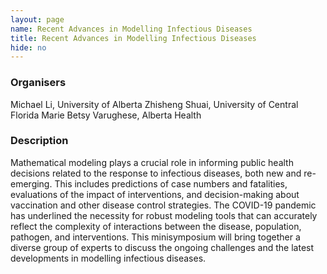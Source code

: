 ```yaml
---
layout: page
name: Recent Advances in Modelling Infectious Diseases
title: Recent Advances in Modelling Infectious Diseases
hide: no
---
```

### Organisers

Michael Li, University of Alberta
 Zhisheng Shuai, University of Central Florida
 Marie Betsy Varughese, Alberta Health

### Description

Mathematical modeling plays a crucial role in informing public health decisions related to the response to infectious diseases, both new and re-emerging. This includes predictions of case numbers and fatalities, evaluations of the impact of interventions, and decision-making about vaccination and other disease control strategies. The COVID-19 pandemic has underlined the necessity for robust modeling tools that can accurately reflect the complexity of interactions between the disease, population, pathogen, and interventions. This minisymposium will bring together a diverse group of experts to discuss the ongoing challenges and the latest developments in modelling infectious diseases.


